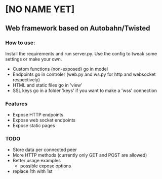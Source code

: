 # [NO NAME YET]

## Web framework based on Autobahn/Twisted

### How to use:
Install the requirements and run server.py.
Use the config to tweak some settings or make your own.

- Custom functions (non-exposed) go in model 
- Endpoints go in controler (web.py and ws.py for http and websocket respectively)
- HTML and static files go in 'view'
- SSL keys go in a folder 'keys' if you want to make a 'wss' connection

### Features
- Expose HTTP endpoints
- Expose web socket endpoints
- Expose static pages

### TODO
- Store data per connected peer
- More HTTP methods (currently only GET and POST are allowed)
- Better usage examples
    - possible expose options
- replace 1th with 1st